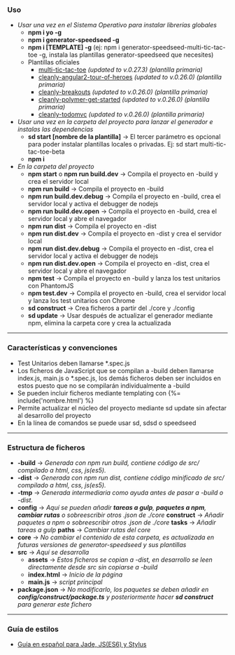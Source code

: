 ### Uso
- *Usar una vez en el Sistema Operativo para instalar librerías globales*
    - **npm i yo -g**
    - **npm i generator-speedseed -g**
    - **npm i [TEMPLATE] -g** (ej: npm i generator-speedseed-multi-tic-tac-toe -g, instala las plantillas generator-speedseed que necesites)
    - Plantillas oficiales
        - [multi-tic-tac-toe](https://www.npmjs.com/package/generator-speedseed-multi-tic-tac-toe) *(updated to v.0.27.3) (plantilla primaria)*
        - [cleanly-angular2-tour-of-heroes](https://www.npmjs.com/package/generator-speedseed-cleanly-angular2-tour-of-heroes) *(updated to v.0.26.0) (plantilla primaria)*
        - [cleanly-breakouts](https://www.npmjs.com/package/generator-speedseed-cleanly-breakouts) *(updated to v.0.26.0) (plantilla primaria)*
        - [cleanly-polymer-get-started](https://www.npmjs.com/package/generator-speedseed-cleanly-polymer-get-started) *(updated to v.0.26.0) (plantilla primaria)*
        - [cleanly-todomvc](https://www.npmjs.com/package/generator-speedseed-cleanly-todomvc) *(updated to v.0.26.0) (plantilla primaria)*
- *Usar una vez en la carpeta del proyecto para lanzar el generador e instalas las dependencias*
    - **sd start [nombre de la plantilla]** -> El tercer parámetro es opcional para poder instalar plantillas locales o privadas. Ej: sd start multi-tic-tac-toe-beta
    - **npm i**
- *En la carpeta del proyecto*
    - **npm start** o **npm run build.dev** -> Compila el proyecto en -build y crea el servidor local
    - **npm run build** -> Compila el proyecto en -build
    - **npm run build.dev.debug** -> Compila el proyecto en -build, crea el servidor local y activa el debugger de nodejs
    - **npm run build.dev.open** -> Compila el proyecto en -build, crea el servidor local y abre el navegador
    - **npm run dist** -> Compila el proyecto en -dist
    - **npm run dist.dev** -> Compila el proyecto en -dist y crea el servidor local
    - **npm run dist.dev.debug** -> Compila el proyecto en -dist, crea el servidor local y activa el debugger de nodejs
    - **npm run dist.dev.open** -> Compila el proyecto en -dist, crea el servidor local y abre el navegador
    - **npm test** -> Compila el proyecto en -build y lanza los test unitarios con PhantomJS
    - **npm test.dev** -> Compila el proyecto en -build, crea el servidor local y lanza los test unitarios con Chrome
    - **sd construct** -> Crea ficheros a partir del ./core y ./config
    - **sd update** -> Usar después de actualizar el generador mediante npm, elimina la carpeta core y crea la actualizada

---

### Características y convenciones
- Test Unitarios deben llamarse *.spec.js
- Los ficheros de JavaScript que se compilan a -build deben llamarse index.js, main.js o *.spec.js, los demás ficheros deben ser incluidos en estos puesto que no se compilarán individualmente a -build
- Se pueden incluir ficheros mediante templating con {%= include('nombre.html') %}
- Permite actualizar el núcleo del proyecto mediante sd update sin afectar al desarrollo del proyecto
- En la línea de comandos se puede usar sd, sdsd o speedseed

---

### Estructura de ficheros
- **-build** -> *Generada con npm run build, contiene código de src/ compilado a html, css, js(es5).*
- **-dist** -> *Generada con npm run dist, contiene código minificado de src/ compilado a html, css, js(es5).*
- **-tmp** -> *Generada intermediaria como ayuda antes de pasar a -build o -dist.*
- **config** -> *Aquí se pueden añadir **tareas a gulp**, **paquetes a npm**, **cambiar rutas** o sobreescribir otros .json de ./core*
    **construct** -> *Añadir paquetes a npm o sobreescribir otros .json de ./core*
    **tasks** -> *Añadir tareas a gulp*
    **paths** -> *Cambiar rutas del core*
- **core** -> *No cambiar el contenido de esta carpeta, es actualizada en futuras versiones de generator-speedseed y sus plantillas*
- **src** -> *Aquí se desarrolla*
    - **assets** -> *Estos ficheros se copian a -dist, en desarrollo se leen directamente desde src sin copiarse a -build*
    - **index.html** -> *Inicio de la página*
    - **main.js** -> *script principal*
- **package.json** -> *No modificarlo, los paquetes se deben añadir en **config/construct/package.ts** y posteriormente hacer **sd construct** para generar este fichero*

---

### Guía de estilos
- [Guía en español para Jade, JS(ES6) y Stylus](https://github.com/ifedu/cleanly-styleguide)
